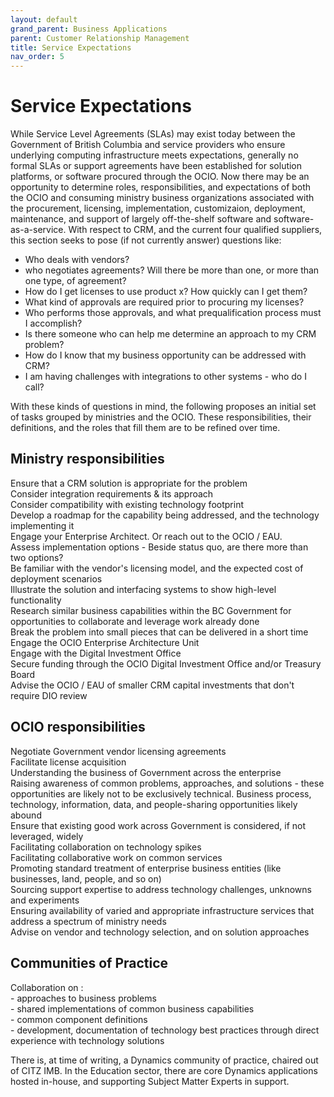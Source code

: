 ```yaml
---
layout: default
grand_parent: Business Applications
parent: Customer Relationship Management
title: Service Expectations
nav_order: 5
---
```

# Service Expectations

While Service Level Agreements (SLAs) may exist today between the Government of British Columbia and service providers who ensure underlying computing infrastructure meets expectations, generally no formal SLAs or support agreements have been established for solution platforms, or software procured through the OCIO.  Now there may be an opportunity to determine roles, responsibilities, and expectations of both the OCIO and consuming ministry business organizations associated with the procurement, licensing, implementation, customizaion, deployment, maintenance, and support of largely off-the-shelf software and software-as-a-service.  With respect to CRM, and the current four qualified suppliers, this section seeks to pose (if not currently answer) questions like: 
- Who deals with vendors?
- who negotiates agreements?  Will there be more than one, or more than one type, of agreement?
- How do I get licenses to use product x?  How quickly can I get them?
- What kind of approvals are required prior to procuring my licenses?
- Who performs those approvals, and what prequalification process must I accomplish?
- Is there someone who can help me determine an approach to my CRM problem?
- How do I know that my business opportunity can be addressed with CRM?
- I am having challenges with integrations to other systems - who do I call?

With these kinds of questions in mind, the following proposes an initial set of tasks grouped by ministries and the OCIO.  These responsibilities, their definitions, and the roles that fill them are to be refined over time.

## Ministry responsibilities​
Ensure that a CRM solution is appropriate for the problem
<br />
Consider integration requirements & its approach
<br />
Consider compatibility with existing technology footprint
<br />
Develop a roadmap for the capability being addressed, and the technology implementing it
<br />
Engage your Enterprise Architect. Or reach out to the OCIO / EAU.
<br />
Assess implementation options - Beside status quo, are there more than two options?
<br />
Be familiar with the vendor's licensing model, and the expected cost of deployment scenarios
<br />
Illustrate the solution and interfacing systems to show high-level functionality
<br />
Research similar business capabilities within the BC Government for opportunities to collaborate and leverage work already done
<br />
Break the problem into small pieces that can be delivered in a short time
<br />
Engage the OCIO Enterprise Architecture Unit
<br />
Engage with the Digital Investment Office
<br />
Secure funding through the OCIO Digital Investment Office and/or Treasury Board
<br />
Advise the OCIO / EAU of smaller CRM capital investments that don't require DIO review
<br />

## OCIO responsibilities​
Negotiate Government vendor licensing agreements
<br />
Facilitate license acquisition 
<br />
Understanding the business of Government across the enterprise 
<br />
Raising awareness of common problems, approaches, and solutions - these opportunities are likely not to be exclusively technical. Business process, technology, information, data, and people-sharing opportunities likely abound
<br />
Ensure that existing good work across Government is considered, if not leveraged, widely
<br />
Facilitating collaboration on technology spikes 
<br />
Facilitating collaborative work on common services
<br />
Promoting standard treatment of enterprise business entities (like businesses, land, people, and so on)
<br />
Sourcing support expertise to address technology challenges, unknowns and experiments
<br />
Ensuring availability of varied and appropriate infrastructure services that address a spectrum of ministry needs 
<br />
Advise on vendor and technology selection, and on solution approaches<br />

## Communities of Practice​
Collaboration on :<br />
    - approaches to business problems<br />
    - shared implementations of common business capabilities<br />
    - common component definitions<br />
    - development, documentation of technology best practices through direct experience with technology solutions

There is, at time of writing, a Dynamics community of practice, chaired out of CITZ IMB.  In the Education sector, there are core Dynamics applications hosted in-house, and supporting Subject Matter Experts in support.
